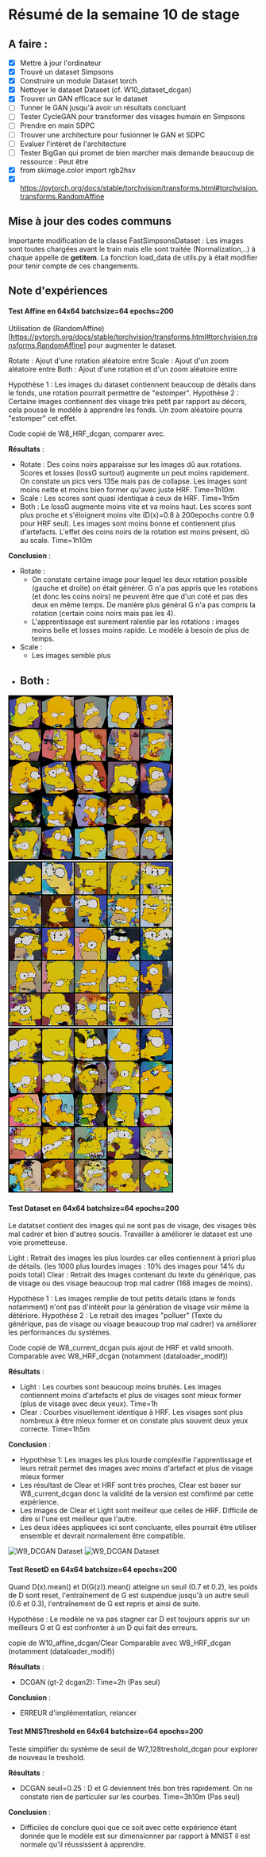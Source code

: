 # Résumé de la semaine 10 de stage


## A faire :

- [x]  Mettre à jour l'ordinateur
- [x]  Trouvé un dataset Simpsons
- [x]  Construire un module Dataset torch
- [x]  Nettoyer le dataset Dataset (cf. W10_dataset_dcgan)
- [x]  Trouver un GAN efficace sur le dataset
- [ ] Tunner le GAN jusqu'à avoir un résultats concluant
- [ ] Tester CycleGAN pour transformer des visages humain en Simpsons
- [ ] Prendre en main SDPC
- [ ] Trouver une architecture pour fusionner le GAN et SDPC
- [ ] Evaluer l'intèret de l'architecture
- [ ] Tester BigGan qui promet de bien marcher mais demande beaucoup de ressource : Peut être
- [x] from skimage.color import rgb2hsv
- [x] https://pytorch.org/docs/stable/torchvision/transforms.html#torchvision.transforms.RandomAffine

## Mise à jour des codes communs

Importante modification de la classe FastSimpsonsDataset :
Les images sont toutes chargées avant le train mais elle sont traitée (Normalization,..) à chaque appelle de __getitem__.
La fonction load_data de utils.py à était modifier pour tenir compte de ces changements.

## Note d'expériences

#### Test Affine en 64x64 batchsize=64 epochs=200 
Utilisation de (RandomAffine)[https://pytorch.org/docs/stable/torchvision/transforms.html#torchvision.transforms.RandomAffine] pour augmenter le dataset.

Rotate : Ajout d'une rotation aléatoire entre 
Scale : Ajout d'un zoom aléatoire entre 
Both : Ajout d'une rotation et d'un zoom aléatoire entre 

Hypothèse 1 : Les images du dataset contiennent beaucoup de détails dans le fonds, une rotation pourrait permettre de "estomper".
Hypothèse 2 : Certaine images contiennent des visage très petit par rapport au décors, cela pousse le modèle à apprendre les fonds. Un zoom aléatoire pourra "estomper" cet effet. 

Code copié de W8_HRF_dcgan, comparer avec.

__Résultats__ :
  - Rotate : Des coins noirs apparaisse sur les images dû aux rotations. Scores et losses (lossG surtout) augmente un peut moins rapidement. On constate un pics vers 135e mais pas de collapse. Les images sont moins nette et moins bien former qu'avec juste HRF.
		Time=1h10m
  - Scale : Les scores sont quasi identique à ceux de HRF.
		Time=1h5m
  - Both : Le lossG augmente moins vite et va moins haut. Les scores sont plus proche et s'éloignent moins vite (D(x)=0.8 à 200epochs contre 0.9 pour HRF seul). Les images sont moins bonne et contiennent plus d'artefacts. L'effet des coins noirs de la rotation est moins présent, dû au scale.
		Time=1h10m
		
__Conclusion__ :
  - Rotate :
    - On constate certaine image pour lequel les deux rotation possible (gauche et droite) on était générer. G n'a pas appris que les rotations (et donc les coins noirs) ne peuvent être que d'un coté et pas des deux en même temps. De manière plus général G n'a pas compris la rotation (certain coins noirs mais pas les 4).
    - L'apprentissage est surement ralentie par les rotations : images moins belle et losses moins rapide. Le modèle à besoin de plus de temps.
  - Scale :
    - Les images semble plus 
  - Both :
    - 
    
![W9_DCGAN Affine](W10_affine_dcgan/Rotate/200.png "Rotate")
![W9_DCGAN Affine](W10_affine_dcgan/Scale/200.png "Scale")
![W9_DCGAN Affine](W10_affine_dcgan/Both/200.png "Both")
  
  
#### Test Dataset en 64x64 batchsize=64 epochs=200 
Le datatset contient des images qui ne sont pas de visage, des visages très mal cadrer et bien d'autres soucis. Travailler à améliorer le dataset est une voie prometteuse. 

Light : Retrait des images les plus lourdes car elles contiennent à priori plus de détails. (les 1000 plus lourdes images : 10% des images pour 14% du poids total)
Clear : Retrait des images contenant du texte du générique, pas de visage ou des visage beaucoup trop mal cadrer (168 images de moins).

Hypothèse 1 : Les images remplie de tout petits détails (dans le fonds notamment) n'ont pas d'intérêt pour la génération de visage voir même la détériore.
Hypothèse 2 : Le retrait des images "polluer" (Texte du générique, pas de visage ou visage beaucoup trop mal cadrer) va améliorer les performances du systèmes.

Code copié de W8_current_dcgan puis ajout de HRF et valid smooth.
Comparable avec W8_HRF_dcgan (notamment (dataloader_modif))

__Résultats__ :
  - Light : Les courbes sont beaucoup moins bruités. Les images contiennent moins d'artefacts et plus de visages sont mieux former (plus de visage avec deux yeux).
		Time=1h
  - Clear : Courbes visuellement identique à HRF. Les visages sont plus nombreux à être mieux former et on constate plus souvent deux yeux correcte.
		Time=1h5m

__Conclusion__ :
  - Hypothèse 1: Les images les plus lourde complexifie l'apprentissage et leurs retrait permet des images avec moins d'artefact et plus de visage mieux former
  - Les résultast de Clear et HRF sont très proches, Clear est baser sur W8_current_dcgan donc la validité de la version est comfirmé par cette expérience.
  - Les images de Clear et Light sont meilleur que celles de HRF. Difficile de dire si l'une est meilleur que l'autre.
  - Les deux idées appliquées ici sont concluante, elles pourrait être utiliser ensemble et devrait normalement être compatible.    

![W9_DCGAN Dataset](W10_dataset_dcgan/Clear/200.png "Clear")
![W9_DCGAN Dataset](W10_dataset_dcgan/Light/200.png "Light")
  
#### Test ResetD en 64x64 batchsize=64 epochs=200 
Quand D(x).mean() et D(G(z)).mean() atteigne un seuil (0.7 et 0.2), les poids de D sont reset, l'entraînement de G est suspendue jusqu'à un autre seuil (0.6 et 0.3), l'entraînement de G est repris et ainsi de suite. 

Hypothèse : Le modèle ne va pas stagner car D est toujours appris sur un meilleurs G et G est confronter à un D qui fait des erreurs.

copie de W10_affine_dcgan/Clear
Comparable avec W8_HRF_dcgan (notamment (dataloader_modif))

__Résultats__ :
  - DCGAN (gt-2 dcgan2): 
    Time=2h (Pas seul)
		
__Conclusion__ :
  - ERREUR d'implémentation, relancer
  
#### Test MNISTtreshold en 64x64 batchsize=64 epochs=200 
Teste simplifier du système de seuil de W7_128treshold_dcgan pour explorer de nouveau le treshold.

__Résultats__ :
  - DCGAN seuil=0.25 : D et G deviennent très bon très rapidement. On ne constate rien de particuler sur les courbes.
    Time=3h10m (Pas seul)
		
__Conclusion__ :
  - Difficiles de conclure quoi que ce soit avec cette expérience étant donnée que le modèle est sur dimensionner par rapport à MNIST il est normale qu'il réussissent à apprendre.
